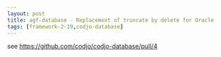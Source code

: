 ```yaml
---
layout: post
title: agf-database - Replacement of truncate by delete for Oracle
tags: [framework-2-19,codjo-database]
---
```

see https://github.com/codjo/codjo-database/pull/4
